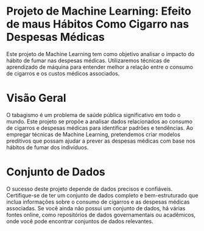 # Projeto de Machine Learning: Efeito de maus Hábitos Como Cigarro nas Despesas Médicas
Este projeto de Machine Learning tem como objetivo analisar o impacto do hábito de fumar nas despesas médicas. Utilizaremos técnicas de aprendizado de máquina para entender melhor a relação entre o consumo de cigarros e os custos médicos associados.

# Visão Geral
O tabagismo é um problema de saúde pública significativo em todo o mundo. Este projeto se propõe a analisar dados relacionados ao consumo de cigarros e despesas médicas para identificar padrões e tendências. Ao empregar técnicas de Machine Learning, pretendemos criar modelos preditivos que possam ajudar a prever as despesas médicas com base nos hábitos de fumar dos indivíduos.

# Conjunto de Dados
O sucesso deste projeto depende de dados precisos e confiáveis. Certifique-se de ter um conjunto de dados completo e bem-estruturado que inclua informações sobre o consumo de cigarros e as despesas médicas associadas. Se você ainda não possui um conjunto de dados, há várias fontes online, como repositórios de dados governamentais ou acadêmicos, onde você pode encontrar conjuntos de dados relevantes.
